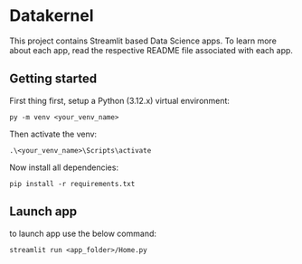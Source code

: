 # Datakernel

This project contains Streamlit based Data Science apps. To learn more about each app, read the respective README file associated with each app.

## Getting started

First thing first, setup a Python (3.12.x) virtual environment:

```shell
py -m venv <your_venv_name>
```

Then activate the venv:

```shell
.\<your_venv_name>\Scripts\activate
```

Now install all dependencies:

```shell
pip install -r requirements.txt
```

## Launch app

to launch app use the below command:

```shell
streamlit run <app_folder>/Home.py
```